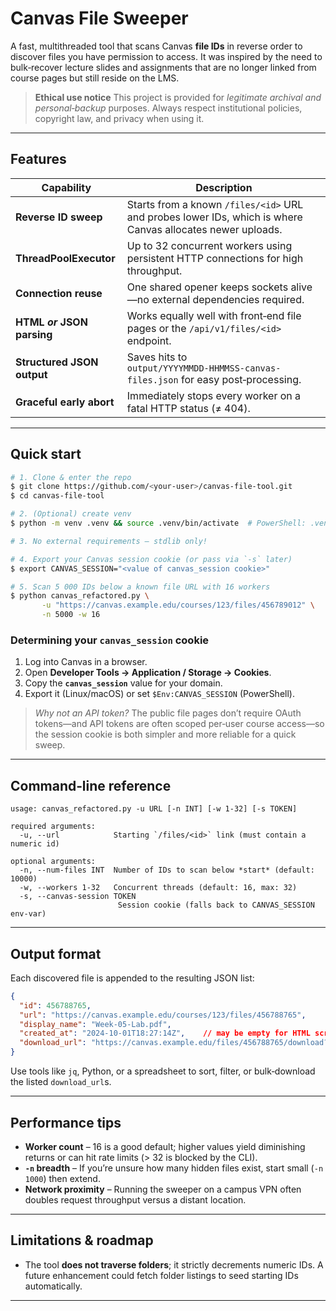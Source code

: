 # Canvas File Sweeper

A fast, multithreaded tool that scans Canvas **file IDs** in reverse order to discover files you have permission to access. It was inspired by the need to bulk‑recover lecture slides and assignments that are no longer linked from course pages but still reside on the LMS.

> **Ethical use notice**
> This project is provided for *legitimate archival and personal‑backup* purposes.
> Always respect institutional policies, copyright law, and privacy when using it.

---

## Features

| Capability                    | Description                                                                                                |
| ----------------------------- | ---------------------------------------------------------------------------------------------------------- |
|**Reverse ID sweep**       | Starts from a known `/files/<id>` URL and probes lower IDs, which is where Canvas allocates newer uploads. |
|**ThreadPoolExecutor**      | Up to 32 concurrent workers using persistent HTTP connections for high throughput.                         |
|**Connection reuse**      | One shared opener keeps sockets alive—no external dependencies required.                                   |
|**HTML *or* JSON parsing** | Works equally well with front‑end file pages or the `/api/v1/files/<id>` endpoint.                         |
|**Structured JSON output** | Saves hits to `output/YYYYMMDD‑HHMMSS‑canvas-files.json` for easy post‑processing.                         |
|**Graceful early abort**   | Immediately stops every worker on a fatal HTTP status (≠ 404).                                             |

---

## Quick start

```bash
# 1. Clone & enter the repo
$ git clone https://github.com/<your‑user>/canvas-file-tool.git
$ cd canvas-file-tool

# 2. (Optional) create venv
$ python -m venv .venv && source .venv/bin/activate  # PowerShell: .venv\Scripts\Activate

# 3. No external requirements – stdlib only!

# 4. Export your Canvas session cookie (or pass via `-s` later)
$ export CANVAS_SESSION="<value of canvas_session cookie>"

# 5. Scan 5 000 IDs below a known file URL with 16 workers
$ python canvas_refactored.py \
       -u "https://canvas.example.edu/courses/123/files/456789012" \
       -n 5000 -w 16
```

### Determining your `canvas_session` cookie

1. Log into Canvas in a browser.
2. Open **Developer Tools → Application / Storage → Cookies**.
3. Copy the **`canvas_session`** value for your domain.
4. Export it (Linux/macOS) or set `$Env:CANVAS_SESSION` (PowerShell).

> *Why not an API token?*  The public file pages don’t require OAuth
> tokens—and API tokens are often scoped per‑user course access—so the
> session cookie is both simpler and more reliable for a quick sweep.

---

## Command‑line reference

```text
usage: canvas_refactored.py -u URL [-n INT] [-w 1‑32] [-s TOKEN]

required arguments:
  -u, --url            Starting `/files/<id>` link (must contain a numeric id)

optional arguments:
  -n, --num-files INT  Number of IDs to scan below *start* (default: 10000)
  -w, --workers 1‑32   Concurrent threads (default: 16, max: 32)
  -s, --canvas-session TOKEN
                        Session cookie (falls back to CANVAS_SESSION env‑var)
```

---

## Output format

Each discovered file is appended to the resulting JSON list:

```json
{
  "id": 456788765,
  "url": "https://canvas.example.edu/courses/123/files/456788765",
  "display_name": "Week‑05‑Lab.pdf",
  "created_at": "2024‑10‑01T18:27:14Z",    // may be empty for HTML scrape
  "download_url": "https://canvas.example.edu/files/456788765/download?download_frd=1"
}
```

Use tools like `jq`, Python, or a spreadsheet to sort, filter, or bulk‑download the listed `download_url`s.

---

## Performance tips

* **Worker count** – 16 is a good default; higher values yield diminishing
  returns or can hit rate limits (> 32 is blocked by the CLI).
* **`-n` breadth** – If you’re unsure how many hidden files exist, start
  small (`-n 1000`) then extend.
* **Network proximity** – Running the sweeper on a campus VPN often
  doubles request throughput versus a distant location.

---

## Limitations & roadmap

* The tool **does not traverse folders**; it strictly decrements numeric
  IDs. A future enhancement could fetch folder listings to seed starting
  IDs automatically.
  
---
